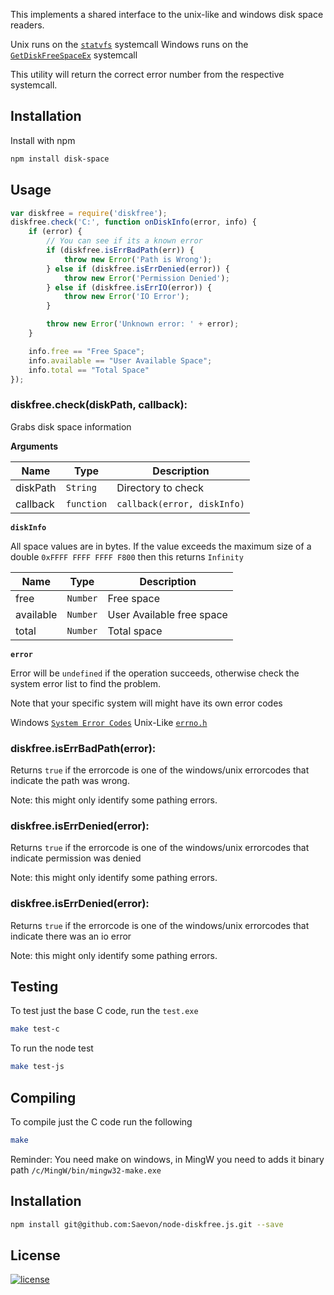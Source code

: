 
This implements a shared interface to the unix-like and windows disk space readers.

Unix runs on the [`statvfs`](https://linux.die.net/man/2/statvfs) systemcall
Windows runs on the [`GetDiskFreeSpaceEx`](https://msdn.microsoft.com/en-us/library/windows/desktop/aa364937/) systemcall

This utility will return the correct error number from the respective systemcall.

## Installation

Install with npm

```bash
npm install disk-space
```

## Usage

```js
var diskfree = require('diskfree');
diskfree.check('C:', function onDiskInfo(error, info) {
    if (error) {
        // You can see if its a known error
        if (diskfree.isErrBadPath(err)) {
            throw new Error('Path is Wrong');
        } else if (diskfree.isErrDenied(error)) {
            throw new Error('Permission Denied');
        } else if (diskfree.isErrIO(error)) {
            throw new Error('IO Error');
        }

        throw new Error('Unknown error: ' + error);
    }

    info.free == "Free Space";
    info.available == "User Available Space";
    info.total == "Total Space"
});
```

### diskfree.check(diskPath, callback):

Grabs disk space information

**Arguments**

| Name        | Type   | Description           |
|-------------|--------|-----------------------|
| diskPath   | `String`   | Directory to check  |
| callback   | `function` | `callback(error, diskInfo)` |

**`diskInfo`**

All space values are in bytes. If the value exceeds the maximum size of a double `0xFFFF FFFF FFFF F800` then this returns `Infinity`

| Name        | Type     | Description           |
|-------------|----------|-----------------------|
| free        | `Number` | Free space  |
| available   | `Number` | User Available free space  |
| total       | `Number` | Total space  |

**`error`**

Error will be `undefined` if the operation succeeds, otherwise check the system error list to find the problem.

Note that your specific system will might have its own error codes

Windows [`System Error Codes`](https://msdn.microsoft.com/en-us/library/windows/desktop/ms681381)
Unix-Like [`errno.h`](http://www.virtsync.com/c-error-codes-include-errno)


### diskfree.isErrBadPath(error):

Returns `true` if the errorcode is one of the windows/unix errorcodes that indicate the path was wrong.

Note: this might only identify some pathing errors.

### diskfree.isErrDenied(error):

Returns `true` if the errorcode is one of the windows/unix errorcodes that indicate permission was denied

Note: this might only identify some pathing errors.

### diskfree.isErrDenied(error):

Returns `true` if the errorcode is one of the windows/unix errorcodes that indicate there was an io error

Note: this might only identify some pathing errors.



## Testing

To test just the base C code, run the `test.exe`

``` bash
make test-c
```

To run the node test
``` bash
make test-js
```



## Compiling


To compile just the C code run the following

``` bash
make
```

Reminder: You need make on windows, in MingW you need to adds it binary path `/c/MingW/bin/mingw32-make.exe`


## Installation

```bash
npm install git@github.com:Saevon/node-diskfree.js.git --save
```

## License

[![license](https://img.shields.io/github/license/mashape/apistatus.svg)](https://github.com/Saevon/bytes.js/blob/master/LICENSE)

